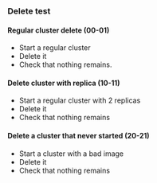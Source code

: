 ### Delete test

#### Regular cluster delete (00-01)

* Start a regular cluster
* Delete it
* Check that nothing remains.

#### Delete cluster with replica (10-11)

* Start a regular cluster with 2 replicas
* Delete it
* Check that nothing remains

#### Delete a cluster that never started (20-21)

* Start a cluster with a bad image
* Delete it
* Check that nothing remains
